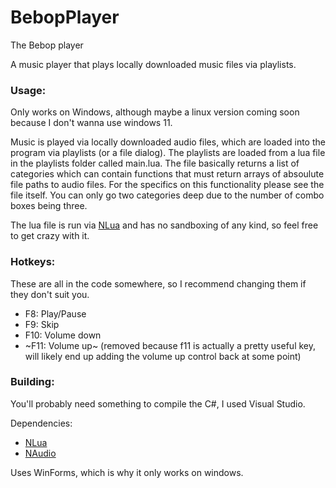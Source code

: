 # BebopPlayer
The Bebop player

A music player that plays locally downloaded music files via playlists.

### Usage:

Only works on Windows, although maybe a linux version coming soon because I don't wanna use windows 11.

Music is played via locally downloaded audio files, which are loaded into the program via playlists (or a file dialog).
The playlists are loaded from a lua file in the playlists folder called main.lua.
The file basically returns a list of categories which can contain functions that must return arrays of absoulute file paths to audio files. For the specifics on this functionality please see the file itself.
You can only go two categories deep due to the number of combo boxes being three. 

The lua file is run via [NLua](https://github.com/NLua/NLua) and has no sandboxing of any kind, so feel free to get crazy with it.

### Hotkeys:

These are all in the code somewhere, so I recommend changing them if they don't suit you.
* F8: Play/Pause
* F9: Skip
* F10: Volume down
* ~F11: Volume up~ (removed because f11 is actually a pretty useful key, will likely end up adding the volume up control back at some point)

### Building:
You'll probably need something to compile the C#, I used Visual Studio.

Dependencies:

* [NLua](https://github.com/NLua/NLua)
* [NAudio](https://github.com/naudio/NAudio)

Uses WinForms, which is why it only works on windows.
